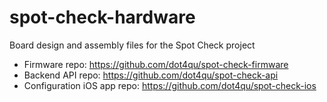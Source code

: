 # spot-check-hardware
Board design and assembly files for the Spot Check project

* Firmware repo: https://github.com/dot4qu/spot-check-firmware
* Backend API repo: https://github.com/dot4qu/spot-check-api
* Configuration iOS app repo: https://github.com/dot4qu/spot-check-ios
